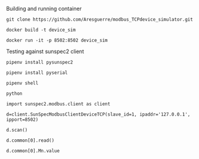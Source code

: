 Building and running container

```
git clone https://github.com/Aresguerre/modbus_TCPdevice_simulator.git

docker build -t device_sim

docker run -it -p 8502:8502 device_sim
```

Testing against sunspec2 client

```
pipenv install pysunspec2

pipenv install pyserial

pipenv shell

python

import sunspec2.modbus.client as client

d=client.SunSpecModbusClientDeviceTCP(slave_id=1, ipaddr='127.0.0.1', ipport=8502)

d.scan()

d.common[0].read()

d.common[0].Mn.value

```
